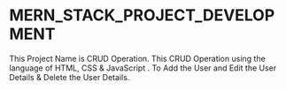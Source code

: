 # MERN_STACK_PROJECT_DEVELOPMENT
 This Project Name is CRUD Operation. This CRUD Operation using the language of  HTML, CSS & JavaScript . To Add the User and Edit the User Details & Delete the User Details.
